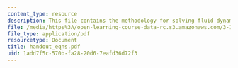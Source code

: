 ```yaml
---
content_type: resource
description: This file contains the methodology for solving fluid dynamics problems.
file: /media/https%3A/open-learning-course-data-rc.s3.amazonaws.com/3-185-transport-phenomena-in-materials-engineering-fall-2003/1add7f5c570bfa2820d67eafd36d72f3_handout_eqns.pdf
file_type: application/pdf
resourcetype: Document
title: handout_eqns.pdf
uid: 1add7f5c-570b-fa28-20d6-7eafd36d72f3
---
```

